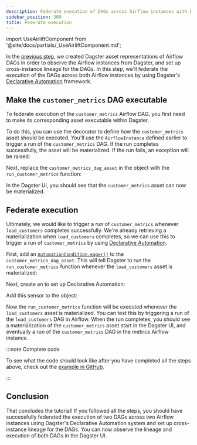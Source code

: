 ```yaml
---
description: Federate execution of DAGs across Airflow instances with Dagster's Declarative Automation framework.
sidebar_position: 300
title: Federate execution
---
```


import UseAirliftComponent from '@site/docs/partials/\_UseAirliftComponent.md';

<UseAirliftComponent />

In the [previous step](/migration/airflow-to-dagster/federation/observe), we created Dagster asset representations of Airflow DAGs in order to observe the Airflow instances from Dagster, and set up cross-instance lineage for the DAGs. In this step, we'll federate the execution of the DAGs across both Airflow instances by using Dagster's [Declarative Automation](/guides/automate/declarative-automation/) framework.

## Make the `customer_metrics` DAG executable

To federate execution of the `customer_metrics` Airflow DAG, you first need to make its corresponding asset executable within Dagster.

To do this, you can use the <PyObject section="assets" module="dagster" object="multi_asset" displayText="@multi_asset" /> decorator to define how the `customer_metrics` asset should be executed. You'll use the `AirflowInstance` defined earlier to trigger a run of the `customer_metrics` DAG. If the run completes successfully, the asset will be materialized. If the run fails, an exception will be raised:

<CodeExample
  path="airlift-federation-tutorial/snippets/federated_execution.py"
  startAfter="start_multi_asset"
  endBefore="end_multi_asset"
/>

Next, replace the `customer_metrics_dag_asset` in the <PyObject section="definitions" module="dagster" object="Definitions" /> object with the `run_customer_metrics` function:

<CodeExample
  path="airlift-federation-tutorial/snippets/federated_execution.py"
  startAfter="start_multi_asset_defs"
  endBefore="end_multi_asset_defs"
/>

In the Dagster UI, you should see that the `customer_metrics` asset can now be materialized.

## Federate execution

Ultimately, we would like to trigger a run of `customer_metrics` whenever `load_customers` completes successfully. We're already retrieving a materialization when `load_customers` completes, so we can use this to trigger a run of `customer_metrics` by using [Declarative Automation](/guides/automate/declarative-automation).

First, add an [`AutomationCondition.eager()`](/api/dagster/assets#dagster.AutomationCondition.eager) to the `customer_metrics_dag_asset`. This will tell Dagster to run the `run_customer_metrics` function whenever the `load_customers` asset is materialized:

<CodeExample
  path="airlift-federation-tutorial/snippets/federated_execution.py"
  startAfter="start_eager"
  endBefore="end_eager"
/>

Next, create an <PyObject section="assets" module="dagster" object="AutomationConditionSensorDefinition" /> to set up Declarative Automation:

<CodeExample
  path="airlift-federation-tutorial/snippets/federated_execution.py"
  startAfter="start_automation_sensor"
  endBefore="end_automation_sensor"
/>

Add this sensor to the <PyObject section="definitions" module="dagster" object="Definitions" /> object:

<CodeExample
  path="airlift-federation-tutorial/snippets/federated_execution.py"
  startAfter="start_complete_defs"
  endBefore="end_complete_defs"
/>

Now the `run_customer_metrics` function will be executed whenever the `load_customers` asset is materialized. You can test this by triggering a run of the `load_customers` DAG in Airflow. When the run completes, you should see a materialization of the `customer_metrics` asset start in the Dagster UI, and eventually a run of the `customer_metrics` DAG in the metrics Airflow instance.

:::note Complete code

To see what the code should look like after you have completed all the steps above, check out the [example in GitHub](https://github.com/dagster-io/dagster/blob/master/examples/airlift-federation-tutorial/airlift_federation_tutorial/dagster_defs/stages/executable_and_da.py).

:::

## Conclusion

That concludes the tutorial! If you followed all the steps, you should have successfully federated the execution of two DAGs across two Airflow instances using Dagster's Declarative Automation system and set up cross-instance lineage for the DAGs. You can now observe the lineage and execution of both DAGs in the Dagster UI.
